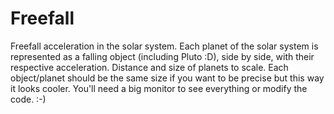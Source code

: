 # Freefall
Freefall acceleration in the solar system.
Each planet of the solar system is represented as a falling object (including Pluto :D), side by side, with their respective acceleration. Distance and size of planets to scale. Each object/planet should be the same size if you want to be precise but this way it looks cooler. You'll need a big monitor to see everything or modify the code. :-)
